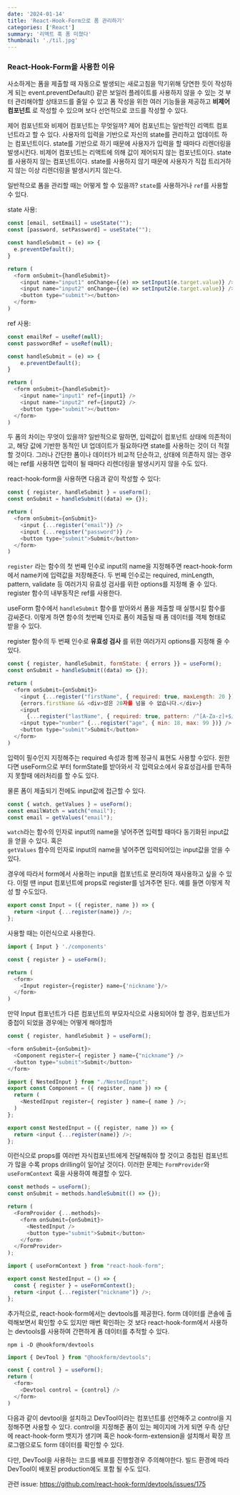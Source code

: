 ```yaml
---
date: '2024-01-14'
title: 'React-Hook-Form으로 폼 관리하기'
categories: ['React']
summary: '리액트 훅 폼 미쳤다'
thumbnail: './til.jpg'
---
```

### React-Hook-Form을 사용한 이유 
사소하게는 폼을 제출할 때 자동으로 발생되는 새로고침을 막기위해 당연한 듯이 작성하게 되는 event.preventDefault() 같은 보일러 플레이트를 사용하지 않을 수 있는 것 부터 관리해야할 상태코드를 줄일 수 있고 폼 작성을 위한 여러 기능들을 제공하고 **비제어 컴포넌트** 로 작성할 수 있으며 보다 선언적으로 코드를 작성할 수 있다.

제어 컴포넌트와 비제어 컴포넌트는 무엇일까?
제어 컴포넌트는 일반적인 리액트 컴포넌트라고 할 수 있다. 사용자의 입력을 기반으로 자신의 state를 관리하고 업데이트 하는 컴포넌트이다. state를 기반으로 하기 때문에 사용자가 입력을 할 때마다 리렌더링을 발생시킨다.
비제어 컴포넌트는 리액트에 의해 값이 제어되지 않는 컴포넌트이다. state를 사용하지 않는 컴포넌트이다. state를 사용하지 않기 때문에 사용자가 직접 트리거하지 않는 이상 리렌더링을 발생시키지 않는다.

일반적으로 폼을 관리할 때는 어떻게 할 수 있을까? `state`를 사용하거나 `ref`를 사용할 수 있다.

state 사용:
```js
const [email, setEmail] = useState("");
const [password, setPassword] = useState("");

const handleSubmit = (e) => {
  e.preventDefault();
}

return (
  <form onSubmit={handleSubmit}>
    <input name="input1" onChange={(e) => setInput1(e.target.value)} />
    <input name="input2" onChange={(e) => setInput2(e.target.value)} />
    <button type="submit"></button>
  </form>
)
```

ref 사용:
```js
const emailRef = useRef(null);
const passwordRef = useRef(null);

const handleSubmit = (e) => {
    e.preventDefault();
}

return (
  <form onSubmit={handleSubmit}>
    <input name="input1" ref={input1} />
    <input name="input2" ref={input2} />
    <button type="submit"></button>
  </form>
)
```

두 폼의 차이는 무엇이 있을까? 일반적으로 말하면, 입력값이 컴포넌트 상태에 의존적이고, 해당 값에 기반한 동적인 UI 업데이트가 필요하다면 state를 사용하는 것이 더 적절할 것이다. 그러나 간단한 폼이나 데이터가 비교적 단순하고, 상태에 의존하지 않는 경우에는 ref를 사용하면 입력이 될 때마다 리렌더링을 발생시키지 않을 수도 있다.

react-hook-form을 사용하면 다음과 같이 작성할 수 있다:

```js
const { register, handleSubmit } = useForm();
const onSubmit = handleSubmit((data) => {});

return (
  <form onSubmit={onSubmit}>
    <input {...register("email")} />
    <input {...register("password")} />
    <button type="submit">Submit</button>
  </form>
)
```

`register` 라는 함수의 첫 번째 인수로 input의 name을 지정해주면 react-hook-form 에서 name키에 입력값을 저장해준다.
두 번째 인수로는 required, minLength, pattern, validate 등 여러가지 유효성 검사를 위한 options를 지정해 줄 수 있다. register 함수의 내부동작은 ref를 사용한다.

useForm 함수에서 `handleSubmit` 함수를 받아와서 폼을 제출할 때 실행시킬 함수를 감싸준다. 이렇게 하면 함수의 첫번째 인자로 폼이 제출될 때 폼 데이터를 객체 형태로 받을 수 있다.

register 함수의 두 번째 인수로 **유효성 검사** 를 위한 여러가지 options를 지정해 줄 수 있다.

```js
const { register, handleSubmit, formState: { errors }} = useForm();
const onSubmit = handleSubmit((data) => {});

return (
  <form onSubmit={onSubmit}>
    <input {...register("firstName", { required: true, maxLength: 20 })} />
    {errors.firstName && <div>성은 20자를 넘을 수 없습니다.</div>}
    <input
      {...register("lastName", { required: true, pattern: /^[A-Za-z]+$/i/ })} />
    <input type="number" {...register("age", { min: 18, max: 99 })} />
    <button type="submit">Submit</button>
  </form>
)
```

입력이 필수인지 지정해주는 required 속성과 함께 정규식 표현도 사용할 수있다. 원한다면 useForm으로 부터 formState를 받아와서 각 입력요소에서 유효성검사를 만족하지 못할때 에러처리를 할 수도 있다.

물론 폼이 제출되기 전에도 input값에 접근할 수 있다.

```js
const { watch, getValues } = useForm();
const emailWatch = watch("email");
const email = getValues("email");
```

`watch`라는 함수의 인자로 input의 name을 넣어주면 입력할 때마다 동기화된 input값을 얻을 수 있다. 혹은
<br/>
`getValues` 함수의 인자로 input의 name을 넣어주면 입력되어있는 input값을 얻을 수 있다.

경우에 따라서 form에서 사용하는 input을 컴포넌트로 분리하여 재사용하고 싶을 수 있다. 이럴 땐 input 컴포넌트에 props로 register를 넘겨주면 된다. 예를 들면 이렇게 작성 할 수도있다.

```js
export const Input = ({ register, name }) => {
  return <input {...register(name)} />;
};
```

사용할 때는 이런식으로 사용한다.

```js
import { Input } './components'

const { register } = useForm();

return (
  <form>
    <Input register={register} name={'nickname'}/>
  </form>
)
```

만약 Input 컴포넌트가 다른 컴포넌트의 부모자식으로 사용되어야 할 경우, 컴포넌트가 중첩이 되었을 경우에는 어떻게 해야할까

```js
const { register, handleSubmit } = useForm();

<form onSubmit={onSubmit}>
  <Component register={ register } name={"nickname"} />
  <button type="submit">Submit</button>
</form>
```

```js
import { NestedInput } from "./NestedInput";
export const Component = ({ register, name }) => {
  return (
    <NestedInput register={ register } name={ name } />;
  )
};
```

```js
export const NestedInput = ({ register, name }) => {
  return <input {...register(name)} />;
};
```


이런식으로 props를 여러번 자식컴포넌트에게 전달해줘야 할 것이고 중첩된 컴포넌트가 많을 수록 props drilling이 일어날 것이다. 이러한 문제는 `FormProvider`와 `useFormContext` 훅을 사용하여 해결할 수 있다.

```js
const methods = useForm();
const onSubmit = methods.handleSubmit(() => {});

return (
  <FormProvider {...methods}>
    <form onSubmit={onSubmit}>
      <NestedInput />
      <button type="submit">Submit</button>
    </form>
  </FormProvider>
);
```

```js
import { useFormContext } from "react-hook-form";

export const NestedInput = () => {
  const { register } = useFormContext();
  return <input {...register("nickname")} />;
};

```

추가적으로, react-hook-form에서는 devtools를 제공한다. form 데이터를 콘솔에 출력해보면서 확인할 수도 있지만 매번 확인하는 것 보다 react-hook-form에서 사용하는 devtools를 사용하여 간편하게 폼 데이터를 추적할 수 있다.

```shell
npm i -D @hookform/devtools
```

```js
import { DevTool } from "@hookform/devtools";

const { control } = useForm();
return (
  <form>
    <Devtool control = {control} />
  </form>
)
```

다음과 같이 devtool을 설치하고 DevTool이라는 컴포넌트를 선언해주고 control을 지정해주면 사용할 수 있다.
control을 지정해준 폼이 있는 페이지에 가게 되면 우측 상단에 react-hook-form 뱃지가 생기며 혹은 hook-form-extension을 설치해서 확장 프로그램으로도 form 데이터를 확인할 수 있다.

다만, DevTool을 사용하는 코드를 배포를 진행할경우 주의해야한다. 빌드 환경에 따라 DevTool이 배포된 production에도 포함 될 수도 있다.

관련 issue: https://github.com/react-hook-form/devtools/issues/175
